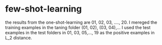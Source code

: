 # few-shot-learning

the results from the one-shot-learning are 01, 02, 03, ...., 20. I mereged the training examples in the taning folder (01, 02), (03, 04),...
I used the test examples in the test folders in 01, 03, 05,..., 19 as the positive examples in L_2 distance. 
